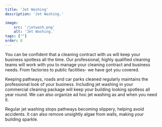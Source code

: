 ```yaml
---
title: 'Jet Washing'
description: 'Jet Washing.'

image:
    src: '/jetwash.png' 
    alt: 'Jet Washing.'
tags: [""]
order: 8
---
```

You can be confident that a cleaning contract with us will keep your business spotless all the time. Our professional, highly qualified cleaning teams will work with you to manage your cleaning contract and business needs. From factories to public facilities- we have got you covered.

Keeping pathways, roads and car parks cleaned regularly maintains the professional look of your business. Including jet washing in your commercial cleaning package will keep your building looking spotless all year round. We can also organize ad hoc jet washing as and when you need it.

Regular jet washing stops pathways becoming slippery, helping avoid accidents. It can also remove unsightly algae from walls, making your building sparkle.
